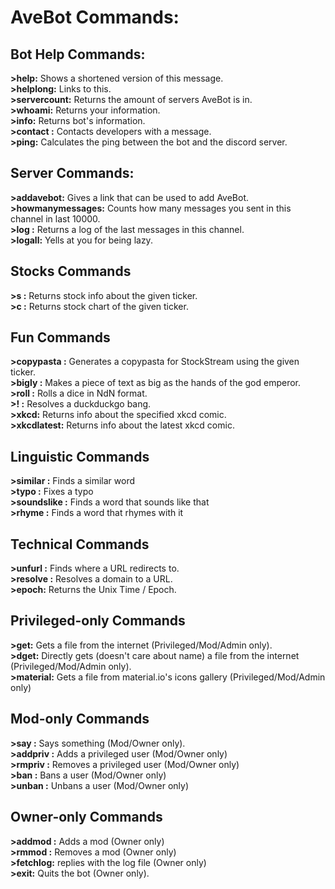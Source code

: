 # AveBot Commands:<br>

## Bot Help Commands:<br>
**>help:** Shows a shortened version of this message.<br>
**>helplong:** Links to this.<br>
**>servercount:** Returns the amount of servers AveBot is in.<br>
**>whoami:** Returns your information.<br>
**>info:** Returns bot's information.<br>
**>contact <message>:** Contacts developers with a message.<br>
**>ping:** Calculates the ping between the bot and the discord server.

## Server Commands:<br>
**>addavebot:** Gives a link that can be used to add AveBot.<br>
**>howmanymessages:** Counts how many messages you sent in this channel in last 10000.<br>
**>log <count>:** Returns a log of the last <count> messages in this channel.<br>
**>logall:** Yells at you for being lazy.<br>

## Stocks Commands<br>
**>s <ticker>:** Returns stock info about the given ticker.<br>
**>c <ticker>:** Returns stock chart of the given ticker.<br>

## Fun Commands<br>
**>copypasta <ticker>:** Generates a copypasta for StockStream using the given ticker.<br>
**>bigly <text>:** Makes a piece of text as big as the hands of the god emperor.<br>
**>roll <NdN>:** Rolls a dice in NdN format.<br>
**>!<bang> <query>:** Resolves a duckduckgo bang.<br>
**>xkcd:** Returns info about the specified xkcd comic.<br>
**>xkcdlatest:** Returns info about the latest xkcd comic.<br>

## Linguistic Commands<br>
**>similar <word or a word group>:** Finds a similar word<br>
**>typo <word or a word group>:** Fixes a typo<br>
**>soundslike <word or a word group>:** Finds a word that sounds like that<br>
**>rhyme <word or a word group>:** Finds a word that rhymes with it<br>

## Technical Commands<br>
**>unfurl <url>:** Finds where a URL redirects to.<br>
**>resolve <domain>:** Resolves a domain to a URL.<br>
**>epoch:** Returns the Unix Time / Epoch.<br>

## Privileged-only Commands<br>
**>get:** Gets a file from the internet (Privileged/Mod/Admin only).<br>
**>dget:** Directly gets (doesn't care about name) a file from the internet (Privileged/Mod/Admin only).<br>
**>material:** Gets a file from material.io's icons gallery (Privileged/Mod/Admin only)<br>

## Mod-only Commands<br>
**>say <text>:** Says something (Mod/Owner only).<br>
**>addpriv <tag as many people as you like>:** Adds a privileged user (Mod/Owner only)<br>
**>rmpriv <tag as many people as you like>:** Removes a privileged user (Mod/Owner only)<br>
**>ban <tag as many people as you like>:** Bans a user (Mod/Owner only)<br>
**>unban <tag as many people as you like>:** Unbans a user (Mod/Owner only)<br>

## Owner-only Commands<br>
**>addmod <tag as many people as you like>:** Adds a mod (Owner only)<br>
**>rmmod <tag as many people as you like>:** Removes a mod (Owner only)<br>
**>fetchlog:** replies with the log file (Owner only)<br>
**>exit:** Quits the bot (Owner only).<br>